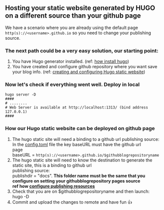 ## Hosting your static website generated by HUGO on a different source than your github page

We have a scenario where you are already using the default page `http(s)://<username>.github.io` so
you need to change your publishing source. </br>

### The next path could be a very easy solution, our starting point:

1. You have Hugo generator installed. (ref: [how install hugo](https://gohugo.io/getting-started/installing))
2. You have created and configure github repository where you want save your blog info. (ref: [creating and configuring Hugo static website](https://github.com/ldipotetjob/nomorethanonehundredandsixtysix/blob/master/README.md#creating-and-configuring-github-repo-to-store-the-site-previously-created))

### Now let's check if everything went well. Deploy in local

```shell
hugo server -D 
####
# ........
# Web Server is available at http://localhost:1313/ (bind address 127.0.0.1)
####
```

### How our Hugo static website can be deployed on github page 
 1. The hugo static site will need a binding to a github url publishing source:</br>
    In the [config.toml](https://github.com/ldipotetjob/mojitoverde/blob/main/config.toml) file the key baseURL must have the github url   
    page </br>baseURL = `http(s)://<username>.github.io/$githubblogrepositoryname`
 2. The hugo static site will need to know the destination to generate the static site, this is a binding to github url      
    publishing source:</br>publishdir = "docs". **This folder name must be the same that you configure on setting your githubblogrepository pages source**<br> **ref how [configure publishing resources](https://docs.github.com/en/pages/getting-started-with-github-pages/configuring-a-publishing-source-for-your-github-pages-site)** 
 3. Check that you are on $githubblogrepositoryname and then launch: hugo -D 
 4. Commit and upload the changes to remote and have fun 👍
